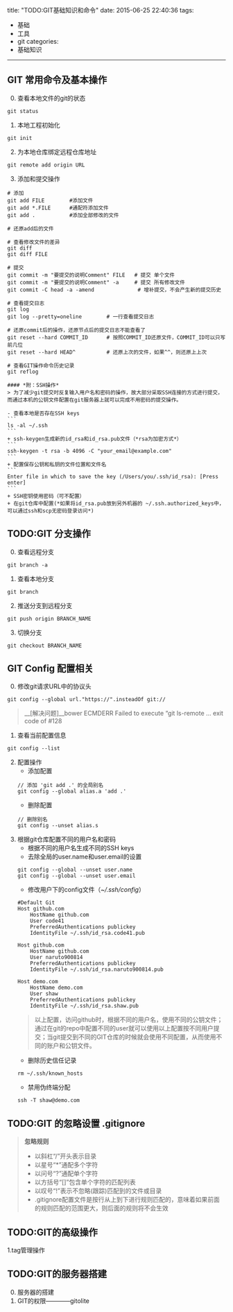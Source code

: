 title: "TODO:GIT基础知识和命令"
date: 2015-06-25 22:40:36
tags:
- 基础
- 工具
- git
categories: 
- 基础知识
---

## GIT 常用命令及基本操作
0. 查看本地文件的git的状态
```
git status
```
1. 本地工程初始化
```
git init
```
2. 为本地仓库绑定远程仓库地址
```
git remote add origin URL
```
3. 添加和提交操作
```
# 添加
git add FILE        #添加文件
git add *.FILE      #通配符添加文件
git add .           #添加全部修改的文件

# 还原add后的文件

# 查看修改文件的差异
git diff
git diff FILE

# 提交
git commit -m "要提交的说明Comment" FILE   # 提交 单个文件
git commit -m "要提交的说明Comment" -a     # 提交 所有修改文件
git commit -C head -a -amend              # 增补提交，不会产生新的提交历史

# 查看提交日志
git log
git log --pretty=oneline        # 一行查看提交日志

# 还原commit后的操作，还原节点后的提交日志不能查看了
git reset --hard COMMIT_ID      # 按照COMMIT_ID还原文件，COMMIT_ID可以只写前几位
git reset --hard HEAD^          # 还原上次的文件，如果^^，则还原上上次

# 查看GIT操作命令历史记录
git reflog
```

    #### *附：SSH操作*
    > 为了减少git提交时反复输入用户名和密码的操作，故大部分采取SSH连接的方式进行提交，而通过本机的公钥文件配置在git服务器上就可以完成不用密码的提交操作。

    - 查看本地是否存在SSH keys
    ```
    ls -al ~/.ssh
    ```
    + ssh-keygen生成新的id_rsa和id_rsa.pub文件（*rsa为加密方式*）
    ```
    ssh-keygen -t rsa -b 4096 -C "your_email@example.com"
    ```
    + 配置保存公钥和私钥的文件位置和文件名
    ```
    Enter file in which to save the key (/Users/you/.ssh/id_rsa): [Press enter]
    ```
    + SSH密钥使用密码（可不配置）
    + 在git仓库中配置(*如果将id_rsa.pub放到另外机器的 ~/.ssh.authorized_keys中，可以通过ssh和scp无密码登录访问*)


## TODO:GIT 分支操作
0. 查看远程分支
```
git branch -a
```
1. 查看本地分支
```
git branch
```
2. 推送分支到远程分支
```
git push origin BRANCH_NAME
```
3. 切换分支
```
git checkout BRANCH_NAME
```


## GIT Config 配置相关
0. 修改git请求URL中的协议头
```
git config --global url."https://".insteadOf git://
```
 > __[解决问题]__bower ECMDERR Failed to execute “git ls-remote ... exit code of #128

1. 查看当前配置信息
```
git config --list
```
2. 配置操作
    - 添加配置
    ```
    // 添加 'git add .' 的全局别名
    git config --global alias.a 'add .'
    ```
    - 删除配置
    ```
    // 删除别名
    git config --unset alias.s
    ```
3. 根据git仓库配置不同的用户名和密码
    - 根据不同的用户名生成不同的SSH keys
    - 去除全局的user.name和user.email的设置
    ```
    git config --global --unset user.name
    git config --global --unset user.email
    ```
    - 修改用户下的config文件（*\~/.ssh/config*）
    ```
    #Default Git
    Host github.com
        HostName github.com
        User code41
        PreferredAuthentications publickey
        IdentityFile ~/.ssh/id_rsa.code41.pub

    Host github.com
        HostName github.com
        User naruto900814
        PreferredAuthentications publickey
        IdentityFile ~/.ssh/id_rsa.naruto900814.pub

    Host demo.com
        HostName demo.com
        User shaw
        PreferredAuthentications publickey
        IdentityFile ~/.ssh/id_rsa.shaw.pub
    ```
    > 以上配置，访问github时，根据不同的用户名，使用不同的公钥文件；通过在git的repo中配置不同的user就可以使用以上配置按不同用户提交；当git提交到不同的GIT仓库的时候就会使用不同配置，从而使用不同的账户和公钥文件。
    - 删除历史信任记录
    ```
    rm ~/.ssh/known_hosts
    ```
    - 禁用伪终端分配
    ```
    ssh -T shaw@demo.com
    ```

## TODO:GIT 的忽略设置 __.gitignore__
>__忽略规则__
>* 以斜杠“/”开头表示目录
>* 以星号“*”通配多个字符
>* 以问号“?”通配单个字符
>* 以方括号“[]”包含单个字符的匹配列表
>* 以叹号“!”表示不忽略(跟踪)匹配到的文件或目录
>* .gitignore配置文件是按行从上到下进行规则匹配的，意味着如果前面的规则匹配的范围更大，则后面的规则将不会生效

## TODO:GIT的高级操作
1.tag管理操作

## TODO:GIT的服务器搭建
0. 服务器的搭建
1. GIT的权限————gitolite